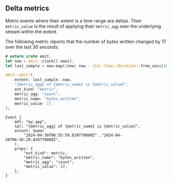 ## Delta metrics

Metric events where their extent is a time range are deltas. Their `metric_value` is the result of applying their `metric_agg` over the underlying stream within the extent.

The following metric reports that the number of bytes written changed by 17 over the last 30 seconds:

```rust
# extern crate emit;
let now = emit::clock().now();
let last_sample = now.map(|now| now - std::time::Duration::from_secs(30));

emit::emit!(
    extent: last_sample..now,
    "{metric_agg} of {metric_name} is {metric_value}",
    evt_kind: "metric",
    metric_agg: "count",
    metric_name: "bytes_written",
    metric_value: 17,
);
```

```text
Event {
    mdl: "my_app",
    tpl: "{metric_agg} of {metric_name} is {metric_value}",
    extent: Some(
        "2024-04-30T06:55:59.839770000Z".."2024-04-30T06:56:29.839770000Z",
    ),
    props: {
        "evt_kind": metric,
        "metric_name": "bytes_written",
        "metric_agg": "count",
        "metric_value": 17,
    },
}
```
